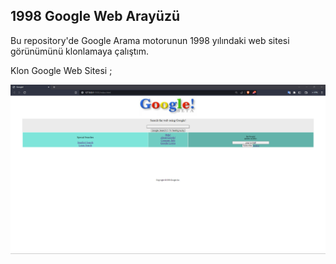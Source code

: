 ## 1998 Google Web Arayüzü ##
Bu repository'de Google Arama motorunun 1998 yılındaki web sitesi görünümünü klonlamaya çalıştım. 

Klon Google Web Sitesi ;

![](webSiteİmage/Site%20Görüntüsü.png)